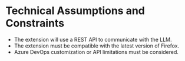 # Technical Assumptions and Constraints

- The extension will use a REST API to communicate with the LLM.
- The extension must be compatible with the latest version of Firefox.
- Azure DevOps customization or API limitations must be considered.